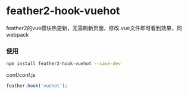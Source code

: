 # feather2-hook-vuehot

feather2的vue模块热更新，无需刷新页面，修改.vue文件即可看到效果，同webpack

### 使用

```sh
npm install feather2-hook-vuehot --save-dev
```

conf/conf.js

```js
feather.hook('vuehot');
```
